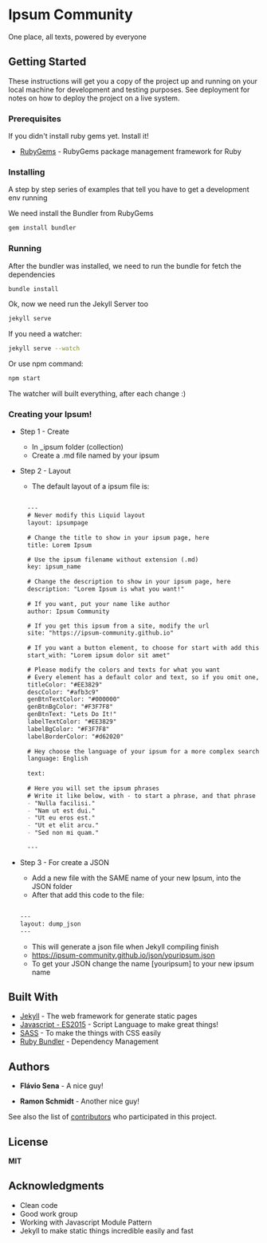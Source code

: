 # Ipsum Community

One place, all texts, powered by everyone

## Getting Started

These instructions will get you a copy of the project up and running on your local machine for development and testing purposes. See deployment for notes on how to deploy the project on a live system.

### Prerequisites

If you didn't install ruby gems yet. Install it!
* [RubyGems](https://rubygems.org/pages/download) - RubyGems package management framework for Ruby

### Installing

A step by step series of examples that tell you have to get a development env running

We need install the Bundler from RubyGems
```sh
gem install bundler
```

### Running

After the bundler was installed, we need to run the bundle for fetch the dependencies
```sh
bundle install
```
Ok, now we need run the Jekyll Server too
```sh
jekyll serve
```
If you need a watcher:
```sh
jekyll serve --watch
```
Or use npm command:
```sh
npm start
```

The watcher will built everything, after each change :)

### Creating your Ipsum!

* Step 1 - Create
  * In _ipsum folder (collection)
  * Create a .md file named by your ipsum
* Step 2 - Layout
  * The default layout of a ipsum file is:
  ```Markdown
  
    ---
    # Never modify this Liquid layout 
    layout: ipsumpage
    
    # Change the title to show in your ipsum page, here
    title: Lorem Ipsum
  
    # Use the ipsum filename without extension (.md)
    key: ipsum_name
    
    # Change the description to show in your ipsum page, here
    description: "Lorem Ipsum is what you want!"
    
    # If you want, put your name like author
    author: Ipsum Community
  
    # If you get this ipsum from a site, modify the url
    site: "https://ipsum-community.github.io"
    
    # If you want a button element, to choose for start with add this
    start_with: "Lorem ipsum dolor sit amet"

    # Please modify the colors and texts for what you want
    # Every element has a default color and text, so if you omit one, no problem!    
    titleColor: "#EE3829"
    descColor: "#afb3c9"
    genBtnTextColor: "#000000"
    genBtnBgColor: "#F3F7F8"
    genBtnText: "Lets Do It!"
    labelTextColor: "#EE3829"
    labelBgColor: "#F3F7F8"
    labelBorderColor: "#d62020"
    
    # Hey choose the language of your ipsum for a more complex search later
    language: English
    
    text:
    
    # Here you will set the ipsum phrases
    # Write it like below, with - to start a phrase, and that phrase put into Double Quotes
    - "Nulla facilisi."
    - "Nam ut est dui."
    - "Ut eu eros est."
    - "Ut et elit arcu."
    - "Sed non mi quam."
  
    ---
  
  ```
* Step 3 - For create a JSON
  * Add a new file with the SAME name of your new Ipsum, into the JSON folder
  * After that add this code to the file:
  
  ```markdown
  
  ---
  layout: dump_json
  ---

  ```
  * This will generate a json file when Jekyll compiling finish 
  * https://ipsum-community.github.io/json/youripsum.json 
  * To get your JSON change the name [youripsum] to your new ipsum name
  
## Built With

* [Jekyll](https://jekyllrb.com/) - The web framework for generate static pages
* [Javascript - ES2015](https://developer.mozilla.org/en-US/docs/Web/JavaScript/New_in_JavaScript/ECMAScript_2015_support_in_Mozilla) - Script Language to make great things!
* [SASS](http://sass-lang.com/) - To make the things with CSS easily
* [Ruby Bundler](http://bundler.io/) - Dependency Management

## Authors

* **Flávio Sena** - A nice guy!

* **Ramon Schmidt** - Another nice guy!

See also the list of [contributors](https://github.com/ipsum-community/ipsum-community.github.io/graphs/contributors) who participated in this project.

## License

**MIT**


## Acknowledgments

* Clean code
* Good work group
* Working with Javascript Module Pattern
* Jekyll to make static things incredible easily and fast


